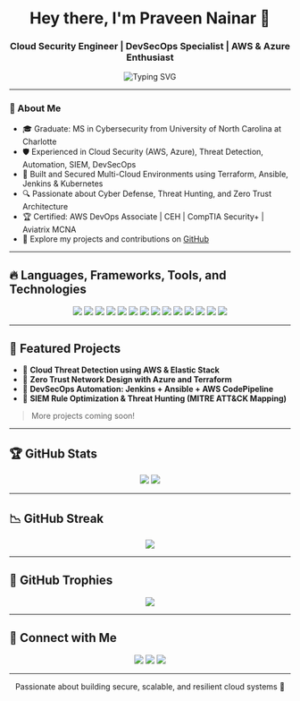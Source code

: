<h1 align="center">Hey there, I'm Praveen Nainar 👋</h1>
<h3 align="center">Cloud Security Engineer | DevSecOps Specialist | AWS & Azure Enthusiast</h3>

<p align="center">
  <img src="https://readme-typing-svg.demolab.com?font=Fira+Code&duration=3000&pause=1000&center=true&vCenter=true&width=500&lines=Cloud+Security+%7C+DevSecOps+%7C+Automation+%7C+Threat+Hunting;AWS+%7C+Azure+%7C+Terraform+%7C+Ansible;Building+secure+and+resilient+infrastructures" alt="Typing SVG" />
</p>

---

### 🧠 About Me

- 🎓 Graduate: MS in Cybersecurity from University of North Carolina at Charlotte
- 🛡️ Experienced in Cloud Security (AWS, Azure), Threat Detection, Automation, SIEM, DevSecOps
- 🚀 Built and Secured Multi-Cloud Environments using Terraform, Ansible, Jenkins & Kubernetes
- 🔍 Passionate about Cyber Defense, Threat Hunting, and Zero Trust Architecture
- 🏆 Certified: AWS DevOps Associate | CEH | CompTIA Security+ | Aviatrix MCNA
- 📝 Explore my projects and contributions on [GitHub](https://github.com/praveen-nb)

---

## 🔥 Languages, Frameworks, Tools, and Technologies

<p align="center">
  <img src="https://img.shields.io/badge/-Python-3776AB?style=flat&logo=python&logoColor=white" />
  <img src="https://img.shields.io/badge/-Java-007396?style=flat&logo=java&logoColor=white" />
  <img src="https://img.shields.io/badge/-SpringBoot-6DB33F?style=flat&logo=springboot&logoColor=white" />
  <img src="https://img.shields.io/badge/-AWS-232F3E?style=flat&logo=amazon-aws&logoColor=white" />
  <img src="https://img.shields.io/badge/-Azure-0078D4?style=flat&logo=microsoft-azure&logoColor=white" />
  <img src="https://img.shields.io/badge/-Terraform-7B42BC?style=flat&logo=terraform&logoColor=white" />
  <img src="https://img.shields.io/badge/-Ansible-E00?style=flat&logo=ansible&logoColor=white" />
  <img src="https://img.shields.io/badge/-Kubernetes-326CE5?style=flat&logo=kubernetes&logoColor=white" />
  <img src="https://img.shields.io/badge/-Docker-2496ED?style=flat&logo=docker&logoColor=white" />
  <img src="https://img.shields.io/badge/-Jenkins-D24939?style=flat&logo=jenkins&logoColor=white" />
  <img src="https://img.shields.io/badge/-ElasticStack-005571?style=flat&logo=elasticstack&logoColor=white" />
  <img src="https://img.shields.io/badge/-SIEM-4DB33D?style=flat&logo=security&logoColor=white" />
  <img src="https://img.shields.io/badge/-Git-F05032?style=flat&logo=git&logoColor=white" />
  <img src="https://img.shields.io/badge/-Linux-FCC624?style=flat&logo=linux&logoColor=black" />
</p>

---

## 💼 Featured Projects

- 🌊 **Cloud Threat Detection using AWS & Elastic Stack**  
- 🏰 **Zero Trust Network Design with Azure and Terraform**
- 🤖 **DevSecOps Automation: Jenkins + Ansible + AWS CodePipeline**
- 📡 **SIEM Rule Optimization & Threat Hunting (MITRE ATT&CK Mapping)**

> More projects coming soon!

---

## 🏆 GitHub Stats

<p align="center">
  <img src="https://github-readme-stats.vercel.app/api?username=praveen-nb&show_icons=true&theme=gruvbox&count_private=true&hide_title=false"/>
  <img src="https://github-readme-stats.vercel.app/api/top-langs/?username=praveen-nb&layout=compact&theme=gruvbox"/>
</p>

---

## 📉 GitHub Streak

<p align="center">
  <img src="https://github-readme-streak-stats.herokuapp.com/?user=praveen-nb&theme=gruvbox" />
</p>

---

## 🌟 GitHub Trophies

<p align="center">
  <img src="https://github-profile-trophy.vercel.app/?username=praveen-nb&theme=gruvbox&no-frame=true&margin-w=15" />
</p>

---

## 📢 Connect with Me

<p align="center">
  <a href="https://www.linkedin.com/in/praveen-nb" target="_blank"><img src="https://img.shields.io/badge/-LinkedIn-0077B5?style=flat-square&logo=linkedin&logoColor=white" /></a>
  <a href="mailto:praveen.nainar11@gmail.com" target="_blank"><img src="https://img.shields.io/badge/-Gmail-D14836?style=flat-square&logo=gmail&logoColor=white" /></a>
  <a href="https://github.com/praveen-nb" target="_blank"><img src="https://img.shields.io/badge/-GitHub-181717?style=flat-square&logo=github&logoColor=white" /></a>
</p>

---

<p align="center">Passionate about building secure, scalable, and resilient cloud systems 🌌</p>
